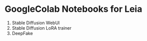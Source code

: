 # GoogleColab Notebooks for Leia
1. Stable Diffusion WebUI  
2. Stable Diffusion LoRA trainer
3. DeepFake
